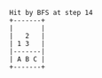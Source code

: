     Hit by BFS at step 14
    +-------+
    |       |
    |   2   |
    | 1 3   |
    |-------|
    | A B C |
    +-------+